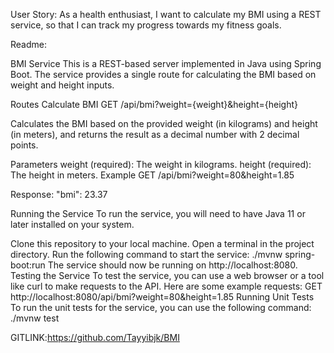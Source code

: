 User Story:
As a health enthusiast, I want to calculate my BMI using a REST service, so that I can track my progress towards my fitness goals.

Readme:

BMI Service
This is a REST-based server implemented in Java using Spring Boot. The service provides a single route for calculating the BMI based on weight and height inputs.

Routes
Calculate BMI
GET /api/bmi?weight={weight}&height={height}

Calculates the BMI based on the provided weight (in kilograms) and height (in meters), and returns the result as a decimal number with 2 decimal points.

Parameters
weight (required): The weight in kilograms.
height (required): The height in meters.
Example
GET /api/bmi?weight=80&height=1.85

Response:   "bmi": 23.37

Running the Service
To run the service, you will need to have Java 11 or later installed on your system.

Clone this repository to your local machine.
Open a terminal in the project directory.
Run the following command to start the service:
./mvnw spring-boot:run
The service should now be running on http://localhost:8080.
Testing the Service
To test the service, you can use a web browser or a tool like curl to make requests to the API. Here are some example requests:
GET http://localhost:8080/api/bmi?weight=80&height=1.85
Running Unit Tests
To run the unit tests for the service, you can use the following command:
./mvnw test

GITLINK:https://github.com/Tayyibjk/BMI